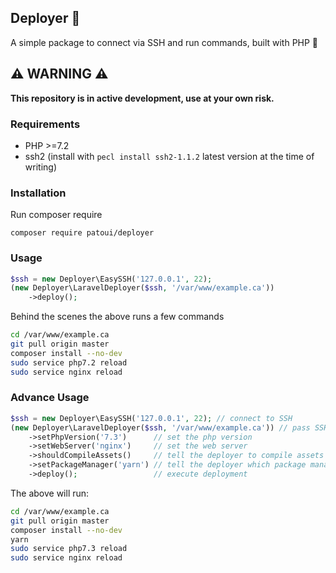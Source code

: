## Deployer 🚀

A simple package to connect via SSH and run commands, built with PHP 💙

## ⚠️ WARNING ⚠️

**This repository is in active development, use at your own risk.**

### Requirements

- PHP >=7.2
- ssh2 (install with `pecl install ssh2-1.1.2` latest version at the time of writing)

### Installation

Run composer require

```
composer require patoui/deployer
```

### Usage

```php
$ssh = new Deployer\EasySSH('127.0.0.1', 22);
(new Deployer\LaravelDeployer($ssh, '/var/www/example.ca'))
    ->deploy();
```

Behind the scenes the above runs a few commands

```bash
cd /var/www/example.ca
git pull origin master
composer install --no-dev
sudo service php7.2 reload
sudo service nginx reload
```
 
### Advance Usage

```php
$ssh = new Deployer\EasySSH('127.0.0.1', 22); // connect to SSH
(new Deployer\LaravelDeployer($ssh, '/var/www/example.ca')) // pass SSH connection and project directory on remote
    ->setPhpVersion('7.3')      // set the php version
    ->setWebServer('nginx')     // set the web server
    ->shouldCompileAssets()     // tell the deployer to compile assets
    ->setPackageManager('yarn') // tell the deployer which package manager to use
    ->deploy();                 // execute deployment
```

The above will run:

```bash
cd /var/www/example.ca
git pull origin master
composer install --no-dev
yarn
sudo service php7.3 reload
sudo service nginx reload
```
